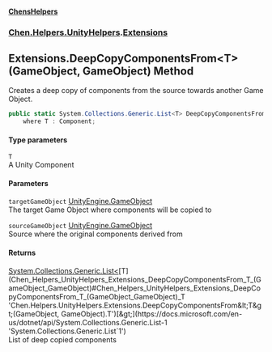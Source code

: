 #### [ChensHelpers](index 'index')
### [Chen.Helpers.UnityHelpers](Chen_Helpers_UnityHelpers 'Chen.Helpers.UnityHelpers').[Extensions](Chen_Helpers_UnityHelpers_Extensions 'Chen.Helpers.UnityHelpers.Extensions')
## Extensions.DeepCopyComponentsFrom&lt;T&gt;(GameObject, GameObject) Method
Creates a deep copy of components from the source towards another Game Object.  
```csharp
public static System.Collections.Generic.List<T> DeepCopyComponentsFrom<T>(this GameObject targetGameObject, GameObject sourceGameObject)
    where T : Component;
```
#### Type parameters
<a name='Chen_Helpers_UnityHelpers_Extensions_DeepCopyComponentsFrom_T_(GameObject_GameObject)_T'></a>
`T`  
A Unity Component
  
#### Parameters
<a name='Chen_Helpers_UnityHelpers_Extensions_DeepCopyComponentsFrom_T_(GameObject_GameObject)_targetGameObject'></a>
`targetGameObject` [UnityEngine.GameObject](https://docs.microsoft.com/en-us/dotnet/api/UnityEngine.GameObject 'UnityEngine.GameObject')  
The target Game Object where components will be copied to
  
<a name='Chen_Helpers_UnityHelpers_Extensions_DeepCopyComponentsFrom_T_(GameObject_GameObject)_sourceGameObject'></a>
`sourceGameObject` [UnityEngine.GameObject](https://docs.microsoft.com/en-us/dotnet/api/UnityEngine.GameObject 'UnityEngine.GameObject')  
Source where the original components derived from
  
#### Returns
[System.Collections.Generic.List&lt;](https://docs.microsoft.com/en-us/dotnet/api/System.Collections.Generic.List-1 'System.Collections.Generic.List`1')[T](Chen_Helpers_UnityHelpers_Extensions_DeepCopyComponentsFrom_T_(GameObject_GameObject)#Chen_Helpers_UnityHelpers_Extensions_DeepCopyComponentsFrom_T_(GameObject_GameObject)_T 'Chen.Helpers.UnityHelpers.Extensions.DeepCopyComponentsFrom&lt;T&gt;(GameObject, GameObject).T')[&gt;](https://docs.microsoft.com/en-us/dotnet/api/System.Collections.Generic.List-1 'System.Collections.Generic.List`1')  
List of deep copied components
